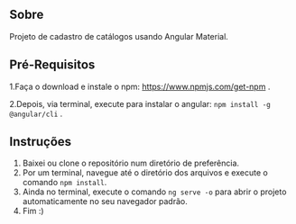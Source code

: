 ## Sobre
Projeto de cadastro de catálogos usando Angular Material.

## Pré-Requisitos
1.Faça o download e instale o npm: https://www.npmjs.com/get-npm .

2.Depois, via terminal, execute para instalar o angular: `npm install -g @angular/cli` .

## Instruções
1. Baixei ou clone o repositório num diretório de preferência.
2. Por um terminal, navegue até o diretório dos arquivos e execute o comando `npm install`.
3. Ainda no terminal, execute o comando `ng serve -o` para abrir o projeto automaticamente no seu navegador padrão.
4. Fim :)
